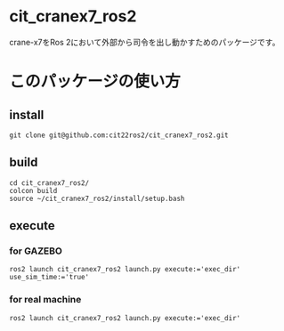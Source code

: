 # cit_cranex7_ros2
crane-x7をRos 2において外部から司令を出し動かすためのパッケージです。


# このパッケージの使い方
## install
```
git clone git@github.com:cit22ros2/cit_cranex7_ros2.git
```
## build
```
cd cit_cranex7_ros2/
colcon build
source ~/cit_cranex7_ros2/install/setup.bash
```
## execute
### for GAZEBO
```
ros2 launch cit_cranex7_ros2 launch.py execute:='exec_dir' use_sim_time:='true'
```
### for real machine
```
ros2 launch cit_cranex7_ros2 launch.py execute:='exec_dir' 
```
